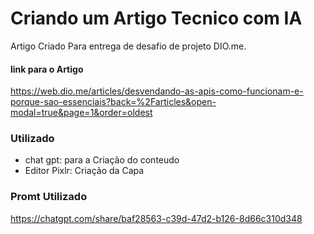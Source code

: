 
# Criando um Artigo Tecnico com IA

Artigo Criado Para entrega de desafio de projeto DIO.me.

#### link para o Artigo
https://web.dio.me/articles/desvendando-as-apis-como-funcionam-e-porque-sao-essenciais?back=%2Farticles&open-modal=true&page=1&order=oldest

### Utilizado

- chat gpt: para a Criação do conteudo
- Editor Pixlr: Criação da Capa

### Promt Utilizado
https://chatgpt.com/share/baf28563-c39d-47d2-b126-8d66c310d348
